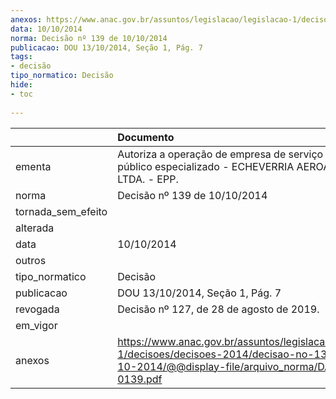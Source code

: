 ```yaml
---
anexos: https://www.anac.gov.br/assuntos/legislacao/legislacao-1/decisoes/decisoes-2014/decisao-no-139-de-10-10-2014/@@display-file/arquivo_norma/DA2014-0139.pdf
data: 10/10/2014
norma: Decisão nº 139 de 10/10/2014
publicacao: DOU 13/10/2014, Seção 1, Pág. 7
tags:
- decisão
tipo_normatico: Decisão
hide: 
- toc 
 
---
```


|                    | Documento                                                                                                                                                 |
|:-------------------|:----------------------------------------------------------------------------------------------------------------------------------------------------------|
| ementa             | Autoriza a operação de empresa de serviço aéreo público especializado - ECHEVERRIA AEROAGRÍCOLA LTDA. - EPP.                                              |
| norma              | Decisão nº 139 de 10/10/2014                                                                                                                              |
| tornada_sem_efeito |                                                                                                                                                           |
| alterada           |                                                                                                                                                           |
| data               | 10/10/2014                                                                                                                                                |
| outros             |                                                                                                                                                           |
| tipo_normatico     | Decisão                                                                                                                                                   |
| publicacao         | DOU 13/10/2014, Seção 1, Pág. 7                                                                                                                           |
| revogada           | Decisão nº 127, de 28 de agosto de 2019.                                                                                                                  |
| em_vigor           |                                                                                                                                                           |
| anexos             | https://www.anac.gov.br/assuntos/legislacao/legislacao-1/decisoes/decisoes-2014/decisao-no-139-de-10-10-2014/@@display-file/arquivo_norma/DA2014-0139.pdf |